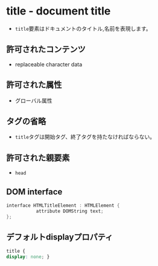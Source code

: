 # title - document title

- `title`要素はドキュメントのタイトル,名前を表現します。

## 許可されたコンテンツ

- replaceable character data

## 許可された属性

- グローバル属性


## タグの省略

- `title`タグは開始タグ、終了タグを持たなければならない。

## 許可された親要素

- `head`

## DOM interface

```c
interface HTMLTitleElement : HTMLElement {
           attribute DOMString text;
};
```

## デフォルトdisplayプロパティ

```css
title {
display: none; }
```
